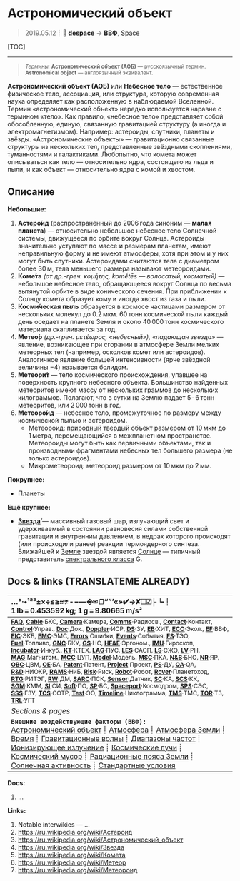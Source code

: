 # Астрономический объект
> 2019.05.12 ┊ **🚀 [despace](index.md)** → **[ВВФ](ef.md)**, [Space](index.md)

[TOC]

---

> <small>*Термины:* **Астрономический объект (АОБ)** — русскоязычный термин. **Astronomical object** — англоязычный эквивалент.</small>

**Астрономический объект (АОБ)** или **Небесное тело** — естественное физическое тело, ассоциация, или структура, которую современная наука определяет как расположенную в наблюдаемой Вселенной. Термин «астрономический объект» нередко используется наравне с термином «тело». Как правило, «небесное тело» представляет собой обособленную, единую, связанную гравитацией структуру (а иногда и электромагнетизмом). Например: астероиды, спутники, планеты и звёзды. «Астрономические объекты» — гравитационно связанные структуры из нескольких тел, представленные звёздными скоплениями, туманностями и галактиками. Любопытно, что комета может описываться как тело — относительно ядра, состоящего из льда и пыли, и как объект — относительно ядра с комой и хвостом.



## Описание

**Небольшие:**

   1. **Астеро́ид** (распространённый до 2006 года синоним — **малая планета**) — относительно небольшое небесное тело Солнечной системы, движущееся по орбите вокруг Солнца. Астероиды значительно уступают по массе и размерам планетам, имеют неправильную форму и не имеют атмосферы, хотя при этом и у них могут быть спутники. Астероидами считаются тела с диаметром более 30 м, тела меньшего размера называют метеороидами.
   1. **Коме́та** *(от др.-греч. κομήτης, komḗtēs — волосатый, косматый)* — небольшое небесное тело, обращающееся вокруг Солнца по весьма вытянутой орбите в виде конического сечения. При приближении к Солнцу комета образует кому и иногда хвост из газа и пыли.
   1. **Косми́ческая пыль** образуется в космосе частицами размером от нескольких молекул до 0.2 мкм. 60 тонн космической пыли каждый день оседает на планете Земля и около 40 000 тонн космического материала скапливается за год.
   1. **Метео́р** *(др.-греч. μετέωρος, «небесный»), «падающая звезда»* — явление, возникающее при сгорании в атмосфере Земли мелких метеорных тел (например, осколков комет или астероидов). Аналогичное явление большей интенсивности (ярче звёздной величины −4) называется болидом.
   1. **Метеори́т** — тело космического происхождения, упавшее на поверхность крупного небесного объекта. Большинство найденных метеоритов имеют массу от нескольких граммов до нескольких килограммов. Полагают, что в сутки на Землю падает 5 ‑ 6 тонн метеоритов, или 2 000 тонн в год.
   1. **Метеоро́ид** — небесное тело, промежуточное по размеру между космической пылью и астероидом.
      - Метеороид: природный твердый объект размером от 10 мкм до 1 метра, перемещающийся в межпланетном пространстве. Метеороиды могут быть как первичными объектами, так и производными фрагментами небесных тел большего размера (не только астероидов).
      - Микрометеороид: метеороид размером от 10 мкм до 2 мм.


**Покрупнее:**

   - Планеты


**Ещё крупнее:**

   - **[Звезда́](звезда.md)** — массивный газовый шар, излучающий свет и удерживаемый в состоянии равновесия силами собственной гравитации и внутренним давлением, в недрах которого происходят (или происходили ранее) реакции термоядерного синтеза. Ближайшей к [Земле](earth.md) звездой является [Солнце](sun.md) — типичный представитель [спектрального класса](звезда.md) G.



<p style="page-break-after:always"> </p>

## Docs & links (TRANSLATEME ALREADY)
|…°·•¹²³±×÷≤≥≈≠ ‑ −— ⎆✉ ❐“”’«»✔→✘☐☑├┕┆ 1 lb = 0.453592 kg; 1 g = 9.80665 m/s²|
|:--|
|<small>**[FAQ](faq.md)**, **[Cable](cable.md)**·БКС, **[Camera](camera.md)**·Камера, **[Comms](comms.md)**·Радиосв., **[Contact](contact.md)**·Контакт, **[Control](control.md)**·Управ., **[Doc](doc.md)**·Док., **[Doppler](doppler.md)**·ИСР, **[DS](ds.md)**·ЗУ, **[EB](eb.md)**·ХИТ, **[ECO](ecology.md)**·Экол., **[EF](ef.md)**·ВВФ, **[ElC](elc.md)**·ЭКБ, **[EMC](emc.md)**·ЭМС, **[Errors](error.md)**·Ошибки, **[Events](event.md)**·События, **[FS](fs.md)**·ТЭО, **[Fuel](fuel.md)**·Топливо, **[GNC](gnc.md)**·БКУ, **[GS](scs.md)**·НС, **[HF&E](hfe.md)**·Эргоном., **[IMU](imu.md)**·Гироскоп, **[Incubator](incubator.md)**·Инкуб., **[KT](kt.md)**·КТЕХ, **[LAG](lag.md)**·ПУC, **[LES](les.md)**·САСП, **[LS](ls.md)**·СЖО, **[LV](lv.md)**·РН, **[MAG](mag.md)**·Магнитом., **[MCC](mcc.md)**·ЦУП, **[Model](model.md)**·Модель, **[MSC](sc.md)**·ПКА, **[N&B](nnb.md)**·БНО, **[NR](nr.md)**·ЯР, **[OBC](obc.md)**·ЦВМ, **[OE](oe.md)**·БА, **[Patent](патент.md)**·Патент, **[Project](project.md)**·Проект, **[PS](ps.md)**·ДУ, **[QA](quality.md)**·QA, **[R&D](rnd.md)**·НИОКР, **[RAMS](rams.md)**·НиБ, **[Risk](risk.md)**·Риск, **[Robot](robotics.md)**·Робот, **[Rover](rover.md)**·Планетоход, **[RTG](rtg.md)**·РИТЭГ, **[RW](rw.md)**·ДМ, **[SARC](sarc.md)**·ПСК, **[Sensor](sensor.md)**·Датчик, **[SC](sc.md)**·КА, **[SCS](scs.md)**·КК, **[SGM](sgm.md)**·КММ, **[SI](si.md)**·СИ, **[Soft](soft.md)**·ПО, **[SP](sp.md)**·БС, **[Spaceport](spaceport.md)**·Космодром, **[SPS](sps.md)**·СЭС, **[SSS](sss.md)**·ГЗУ, **[TCS](tcs.md)**·СОТР, **[Test](test.md)**·ЭО, **[Timeline](timeline.md)**·Циклограмма, **[TMS](tms.md)**·ТМС, **[TOR](tor.md)**·ТЗ, **[TRL](trl.md)**·УГТ</small>|
|*Sections & pages*|
|**`Внешние воздействующие факторы (ВВФ):`**<br> [Астрономический объект](aob.md) ┊ [Атмосфера](atmosphere.md) ┊ [Атмосфера Земли](earth_atmo.md) ┊ [Время](time.md) ┊ [Гравитационные волны](gravwave.md) ┊ [Диапазоны частот](rf.md) ┊ [Ионизирующее излучение](ion_rad.md) ┊ [Космические лучи](cr.md) ┊ [Космический мусор](sdeb.md) ┊ [Радиационные пояса Земли](varb.md) ┊ [Солнечная активность](solar_ph.md) ┊ [Стандартные условия](sctp.md) |

**Docs:**

   1. …

**Links:**

   1. Notable interwikies — …
   1. <https://ru.wikipedia.org/wiki/Астероид>
   1. <https://ru.wikipedia.org/wiki/Астрономический_объект>
   1. <https://ru.wikipedia.org/wiki/Звезда>
   1. <https://ru.wikipedia.org/wiki/Комета>
   1. <https://ru.wikipedia.org/wiki/Метеор>
   1. <https://ru.wikipedia.org/wiki/Метеороид>

